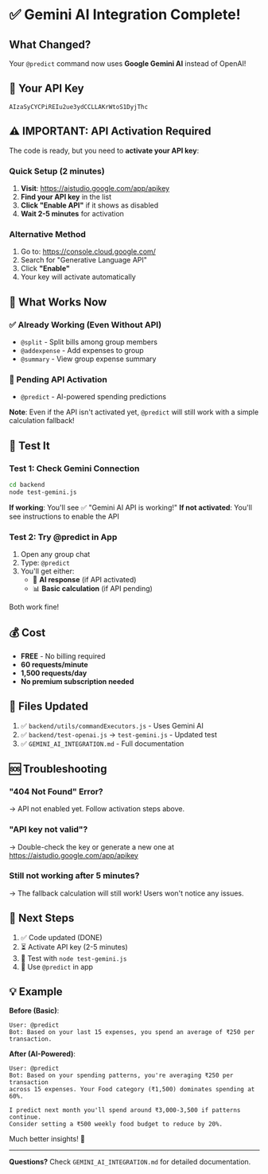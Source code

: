 # ✅ Gemini AI Integration Complete!

## What Changed?

Your `@predict` command now uses **Google Gemini AI** instead of OpenAI!

## 🔑 Your API Key
```
AIzaSyCYCPiREIu2ue3ydCCLLAKrWtoS1DyjThc
```

## ⚠️ IMPORTANT: API Activation Required

The code is ready, but you need to **activate your API key**:

### Quick Setup (2 minutes)

1. **Visit**: https://aistudio.google.com/app/apikey
2. **Find your API key** in the list
3. **Click "Enable API"** if it shows as disabled
4. **Wait 2-5 minutes** for activation

### Alternative Method

1. Go to: https://console.cloud.google.com/
2. Search for "Generative Language API"
3. Click **"Enable"**
4. Your key will activate automatically

## 📝 What Works Now

### ✅ Already Working (Even Without API)
- `@split` - Split bills among group members
- `@addexpense` - Add expenses to group
- `@summary` - View group expense summary

### 🔄 Pending API Activation
- `@predict` - AI-powered spending predictions

**Note**: Even if the API isn't activated yet, `@predict` will still work with a simple calculation fallback!

## 🧪 Test It

### Test 1: Check Gemini Connection
```bash
cd backend
node test-gemini.js
```

**If working**: You'll see ✅ "Gemini AI API is working!"
**If not activated**: You'll see instructions to enable the API

### Test 2: Try @predict in App
1. Open any group chat
2. Type: `@predict`
3. You'll get either:
   - 🤖 **AI response** (if API activated)
   - 📊 **Basic calculation** (if API pending)

Both work fine!

## 💰 Cost

- **FREE** - No billing required
- **60 requests/minute**
- **1,500 requests/day**
- **No premium subscription needed**

## 📁 Files Updated

1. ✅ `backend/utils/commandExecutors.js` - Uses Gemini AI
2. ✅ `backend/test-openai.js` → `test-gemini.js` - Updated test
3. ✅ `GEMINI_AI_INTEGRATION.md` - Full documentation

## 🆘 Troubleshooting

### "404 Not Found" Error?
→ API not enabled yet. Follow activation steps above.

### "API key not valid"?
→ Double-check the key or generate a new one at https://aistudio.google.com/app/apikey

### Still not working after 5 minutes?
→ The fallback calculation will still work! Users won't notice any issues.

## 🎯 Next Steps

1. ✅ Code updated (DONE)
2. ⏳ Activate API key (2-5 minutes)
3. 🧪 Test with `node test-gemini.js`
4. 🚀 Use `@predict` in app

## 💡 Example

**Before (Basic)**:
```
User: @predict
Bot: Based on your last 15 expenses, you spend an average of ₹250 per transaction.
```

**After (AI-Powered)**:
```
User: @predict
Bot: Based on your spending patterns, you're averaging ₹250 per transaction 
across 15 expenses. Your Food category (₹1,500) dominates spending at 60%. 

I predict next month you'll spend around ₹3,000-3,500 if patterns continue. 
Consider setting a ₹500 weekly food budget to reduce by 20%.
```

Much better insights! 🎉

---

**Questions?** Check `GEMINI_AI_INTEGRATION.md` for detailed documentation.
